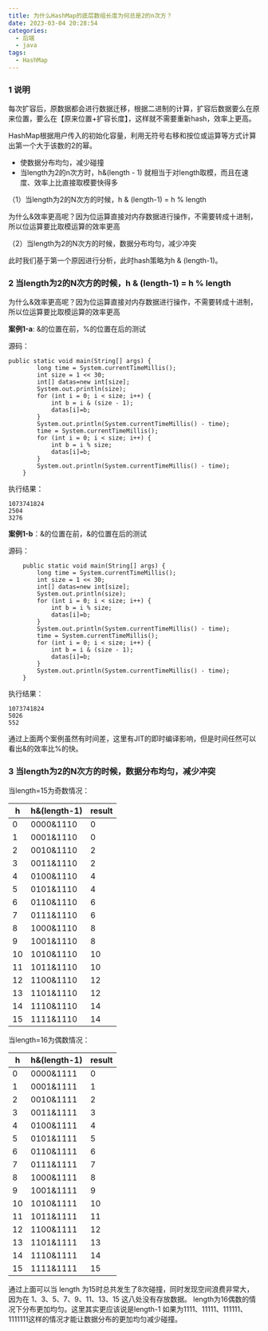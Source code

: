 ```yaml
---
title: 为什么HashMap的底层数组长度为何总是2的n次方？
date: 2023-03-04 20:28:54
categories:
  - 后端
  - java
tags:
  - HashMap 
---
```


### 1 说明

每次扩容后，原数据都会进行数据迁移，根据二进制的计算，扩容后数据要么在原来位置，要么在【原来位置+扩容长度】，这样就不需要重新hash，效率上更高。 

HashMap根据用户传入的初始化容量，利用无符号右移和按位或运算等方式计算出第一个大于该数的2的幂。

- 使数据分布均匀，减少碰撞
- 当length为2的n次方时，h&(length - 1) 就相当于对length取模，而且在速度、效率上比直接取模要快得多

（1）当length为2的N次方的时候，h & (length-1) = h % length

为什么&效率更高呢？因为位运算直接对内存数据进行操作，不需要转成十进制，所以位运算要比取模运算的效率更高

（2）当length为2的N次方的时候，数据分布均匀，减少冲突

此时我们基于第一个原因进行分析，此时hash策略为h & (length-1)。

### 2 当length为2的N次方的时候，h & (length-1) = h % length

为什么&效率更高呢？因为位运算直接对内存数据进行操作，不需要转成十进制，所以位运算要比取模运算的效率更高

**案例1-a**: &的位置在前，%的位置在后的测试

源码：

```
public static void main(String[] args) {
        long time = System.currentTimeMillis();
        int size = 1 << 30;
        int[] datas=new int[size];
        System.out.println(size);
        for (int i = 0; i < size; i++) {
            int b = i & (size - 1);
            datas[i]=b;
        }
        System.out.println(System.currentTimeMillis() - time);
        time = System.currentTimeMillis();
        for (int i = 0; i < size; i++) {
            int b = i % size;
            datas[i]=b;
        }
        System.out.println(System.currentTimeMillis() - time);
    }
```

执行结果：

```
1073741824
2504
3276
```

**案例1-b**：&的位置在前，&的位置在后的测试

源码：

```
    public static void main(String[] args) {
        long time = System.currentTimeMillis();
        int size = 1 << 30;
        int[] datas=new int[size];
        System.out.println(size);
        for (int i = 0; i < size; i++) {
            int b = i % size;
            datas[i]=b;
        }
        System.out.println(System.currentTimeMillis() - time);
        time = System.currentTimeMillis();
        for (int i = 0; i < size; i++) {
            int b = i & (size - 1);
            datas[i]=b;
        }
        System.out.println(System.currentTimeMillis() - time);
    }
```

执行结果：

```
1073741824
5026
552
```

通过上面两个案例虽然有时间差，这里有JIT的即时编译影响，但是时间任然可以看出&的效率比%的快。

### 3 当length为2的N次方的时候，数据分布均匀，减少冲突

当length=15为奇数情况：

| h    | h&(length-1) | result |
| ---- | ------------ | ------ |
| 0    | 0000&1110    | 0      |
| 1    | 0001&1110    | 0      |
| 2    | 0010&1110    | 2      |
| 3    | 0011&1110    | 2      |
| 4    | 0100&1110    | 4      |
| 5    | 0101&1110    | 4      |
| 6    | 0110&1110    | 6      |
| 7    | 0111&1110    | 6      |
| 8    | 1000&1110    | 8      |
| 9    | 1001&1110    | 8      |
| 10   | 1010&1110    | 10     |
| 11   | 1011&1110    | 10     |
| 12   | 1100&1110    | 12     |
| 13   | 1101&1110    | 12     |
| 14   | 1110&1110    | 14     |
| 15   | 1111&1110    | 14     |

当length=16为偶数情况：

| h    | h&(length-1) | result |
| ---- | ------------ | ------ |
| 0    | 0000&1111    | 0      |
| 1    | 0001&1111    | 1      |
| 2    | 0010&1111    | 2      |
| 3    | 0011&1111    | 3      |
| 4    | 0100&1111    | 4      |
| 5    | 0101&1111    | 5      |
| 6    | 0110&1111    | 6      |
| 7    | 0111&1111    | 7      |
| 8    | 1000&1111    | 8      |
| 9    | 1001&1111    | 9      |
| 10   | 1010&1111    | 10     |
| 11   | 1011&1111    | 11     |
| 12   | 1100&1111    | 12     |
| 13   | 1101&1111    | 13     |
| 14   | 1110&1111    | 14     |
| 15   | 1111&1111    | 15     |

通过上面可以当 length 为15时总共发生了8次碰撞，同时发现空间浪费非常大，因为在 1、3、5、7、9、11、13、15 这八处没有存放数据。 length为16偶数的情况下分布更加均匀。这里其实更应该说是length-1 如果为1111、11111、111111、1111111这样的情况才能让数据分布的更加均匀减少碰撞。